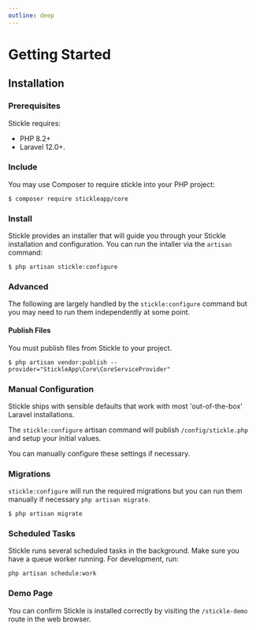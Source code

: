 ```yaml
---
outline: deep
---
```


# Getting Started

## Installation

### Prerequisites

Stickle requires:

-   PHP 8.2+
-   Laravel 12.0+.

### Include

You may use Composer to require stickle into your PHP project:

```
$ composer require stickleapp/core
```

### Install

Stickle provides an installer that will guide you through your Stickle installation and configuration. You can run the intaller via the `artisan` command:

```
$ php artisan stickle:configure
```

### Advanced

The following are largely handled by the `stickle:configure` command but you may need to run them independently at some point.

#### Publish Files

You must publish files from Stickle to your project.

```
$ php artisan vendor:publish --provider="StickleApp\Core\CoreServiceProvider"
```

### Manual Configuration

Stickle ships with sensible defaults that work with most 'out-of-the-box' Laravel installations.

The `stickle:configure` artisan command will publish `/config/stickle.php` and setup your initial values.

You can manually configure these settings if necessary.

### Migrations

`stickle:configure` will run the required migrations but you can run them manually if necessary `php artisan migrate`.

```
$ php artisan migrate
```

### Scheduled Tasks

Stickle runs several scheduled tasks in the background. Make sure you have a queue worker running. For development, run:

```
php artisan schedule:work

```

### Demo Page

You can confirm Stickle is installed correctly by visiting the `/stickle-demo` route in the web browser.
